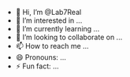 - 👋 Hi, I’m @Lab7Real
- 👀 I’m interested in ...
- 🌱 I’m currently learning ...
- 💞️ I’m looking to collaborate on ...
- 📫 How to reach me ...
- 😄 Pronouns: ...
- ⚡ Fun fact: ...

<!---
Lab7Real/Lab7Real is a ✨ special ✨ repository because its `README.md` (this file) appears on your GitHub profile.
You can click the Preview link to take a look at your changes.
--->
